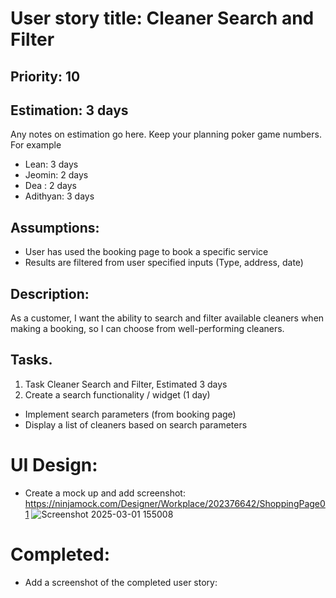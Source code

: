 # User story title: Cleaner Search and Filter

## Priority: 10 

## Estimation: 3 days
Any notes on estimation go here. Keep your planning poker game numbers. For example
* Lean: 3 days
* Jeomin: 2 days
*  Dea : 2 days
* Adithyan: 3 days

## Assumptions:
- User has used the booking page to book a specific service
- Results are filtered from user specified inputs (Type, address, date)

## Description: 
As a customer, I want the ability to search and filter available cleaners when making a booking, so I can choose from well-performing cleaners.

## Tasks.

1. Task Cleaner Search and Filter, Estimated 3 days
2. Create a search functionality / widget (1 day)
  - Implement search parameters (from booking page)
  - Display a list of cleaners based on search parameters



# UI Design:
* Create a mock up and add screenshot: https://ninjamock.com/Designer/Workplace/202376642/ShoppingPage01
  ![Screenshot 2025-03-01 155008](https://github.com/user-attachments/assets/ee0c9d2f-a019-4869-8949-a9f7b88cb2fb)

# Completed:
* Add a screenshot of the completed user story: 



